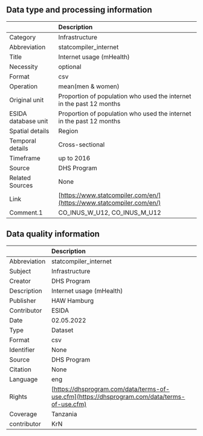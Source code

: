 ## Data type and processing information 

|                     | Description                                                          |
|:--------------------|:---------------------------------------------------------------------|
| Category            | Infrastructure                                                       |
| Abbreviation        | statcompiler_internet                                                |
| Title               | Internet usage (mHealth)                                             |
| Necessity           | optional                                                             |
| Format              | csv                                                                  |
| Operation           | mean(men & women)                                                    |
| Original unit       | Proportion of population who used the internet in the past 12 months |
| ESIDA database unit | Proportion of population who used the internet in the past 12 months |
| Spatial details     | Region                                                               |
| Temporal details    | Cross-sectional                                                      |
| Timeframe           | up to 2016                                                           |
| Source              | DHS Program                                                          |
| Related Sources     | None                                                                 |
| Link                | [https://www.statcompiler.com/en/](https://www.statcompiler.com/en/) |
| Comment.1           | CO_INUS_W_U12, CO_INUS_M_U12                                         |

## Data quality information 

|              | Description                                                                                  |
|:-------------|:---------------------------------------------------------------------------------------------|
| Abbreviation | statcompiler_internet                                                                        |
| Subject      | Infrastructure                                                                               |
| Creator      | DHS Program                                                                                  |
| Description  | Internet usage (mHealth)                                                                     |
| Publisher    | HAW Hamburg                                                                                  |
| Contributor  | ESIDA                                                                                        |
| Date         | 02.05.2022                                                                                   |
| Type         | Dataset                                                                                      |
| Format       | csv                                                                                          |
| Identifier   | None                                                                                         |
| Source       | DHS Program                                                                                  |
| Citation     | None                                                                                         |
| Language     | eng                                                                                          |
| Rights       | [https://dhsprogram.com/data/terms-of-use.cfm](https://dhsprogram.com/data/terms-of-use.cfm) |
| Coverage     | Tanzania                                                                                     |
| contributor  | KrN                                                                                          |